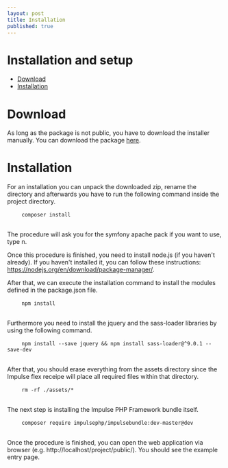 ```yaml
---
layout: post
title: Installation
published: true
---
```

<h1 class="doc-title">Installation and setup</h1>

- [Download](#download)
- [Installation](#Installation)

<a name="download"></a>
# Download

As long as the package is not public, you have to download the installer manually. You can download the package <a href="downloads/installer.zip" target="_blank">here</a>.

<a name="installation"></a>
# Installation

For an installation you can unpack the downloaded zip, rename the directory and afterwards you have to run the following command inside the project directory.

<div>
  <div class="code-header">
    <div class="container-fluid">
        <div class="row">
          <div class="button red"></div>
          	<div class="button yellow"></div>
          	<div class="button green"></div>
        </div>
    </div>
  </div>
  <pre class="code-white imp-code line-numbers language-shell">
	<code class="language-bash">composer install</code>
  </pre>
</div>

The procedure will ask you for the symfony apache pack if you want to use, type n. 

Once this procedure is finished, you need to install node.js (if you haven't already). If you haven't installed it, you can follow these instructions: https://nodejs.org/en/download/package-manager/. 

After that, we can execute the installation command to install the modules defined in the package.json file. 

<div>
  <div class="code-header">
    <div class="container-fluid">
        <div class="row">
          <div class="button red"></div>
          	<div class="button yellow"></div>
          	<div class="button green"></div>
        </div>
    </div>
  </div>
  <pre class="code-white imp-code line-numbers language-shell">
	<code class="language-bash">npm install</code>
  </pre>
</div>

Furthermore you need to install the jquery and the sass-loader libraries by using the following command.

<div>
  <div class="code-header">
    <div class="container-fluid">
        <div class="row">
          <div class="button red"></div>
          	<div class="button yellow"></div>
          	<div class="button green"></div>
        </div>
    </div>
  </div>
  <pre class="code-white imp-code line-numbers language-shell">
	<code class="language-bash">npm install --save jquery && npm install sass-loader@^9.0.1 --save-dev</code>
  </pre>
</div>

After that, you should erase everything from the assets directory since the Impulse flex receipe will place all required files within that directory.

<div>
  <div class="code-header">
    <div class="container-fluid">
        <div class="row">
          <div class="button red"></div>
          	<div class="button yellow"></div>
          	<div class="button green"></div>
        </div>
    </div>
  </div>
  <pre class="code-white imp-code line-numbers language-shell">
	<code class="language-bash">rm -rf ./assets/*</code>
  </pre>
</div>

The next step is installing the Impulse PHP Framework bundle itself.

<div>
  <div class="code-header">
    <div class="container-fluid">
        <div class="row">
          <div class="button red"></div>
          	<div class="button yellow"></div>
          	<div class="button green"></div>
        </div>
    </div>
  </div>
  <pre class="code-white imp-code line-numbers language-shell">
	<code class="language-bash">composer require impulsephp/impulsebundle:dev-master@dev</code>
  </pre>
</div>

Once the procedure is finished, you can open the web application via browser (e.g. http://localhost/project/public/). You should see the example entry page.
